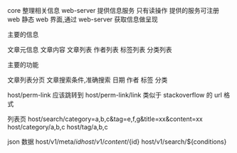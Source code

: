 core
	整理相关信息
web-server
	提供信息服务
	只有读操作
	提供的服务可注册
web
	静态 web 界面,通过 web-server 获取信息做呈现

主要的信息

文章元信息
文章内容
文章列表
作者列表
标签列表
分类列表

主要的功能

文章列表分页
文章搜索条件,准确搜索
	日期
	作者
	标签
	分类


host/perm-link
	应该跳转到 host/perm-link/link 类似于 stackoverflow 的 url 格式

列表页
host/search/category=a,b,c&tag=e,f,g&title=xx&content=xx
host/category/a,b,c
host/tag/a,b,c

json 数据
host/v1/meta/${id}
host/v1/content/${id}
host/v1/search/${conditions}
